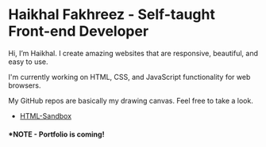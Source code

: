 # Haikhal Fakhreez - Self-taught Front-end Developer

Hi, I’m Haikhal. I create amazing websites that are responsive, beautiful, and easy to use.

I'm currently working on HTML, CSS, and JavaScript functionality for web browsers.

My GitHub repos are basically my drawing canvas. Feel free to take a look.

- [HTML-Sandbox](https://haikhalfakhreez.github.io/HTML-Sandbox/)

#### *NOTE - Portfolio is coming!
<!-- Some of my popular GitHub repos:

- [Hover.css](https://github.com/IanLunn/Hover)
- [Sequence](https://github.com/IanLunn/Sequence)
- [jQuery Parallax](https://github.com/IanLunn/jQuery-Parallax)

You can also check out my portfolio here:

- [Portfolio](https://ianlunn.co.uk)

I'm open to job opportunities and freelance work. [Get in touch](https://ianlunn.co.uk/contact) -->

<!--
**haikhalfakhreez/HaikhalFakhreez** is a ✨ _special_ ✨ repository because its `README.md` (this file) appears on your GitHub profile.

Here are some ideas to get you started:

- 🔭 I’m currently working on ...
- 🌱 I’m currently learning ...
- 👯 I’m looking to collaborate on ...
- 🤔 I’m looking for help with ...
- 💬 Ask me about ...
- 📫 How to reach me: ...
- 😄 Pronouns: ...
- ⚡ Fun fact: ...
-->
